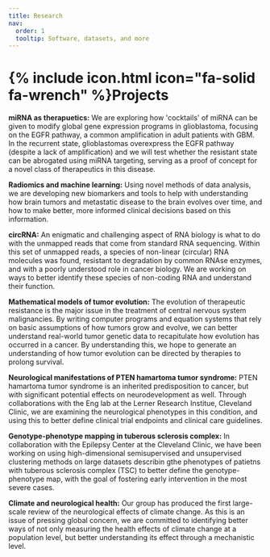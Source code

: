 ```yaml
---
title: Research
nav:
  order: 1
  tooltip: Software, datasets, and more
---
```


# {% include icon.html icon="fa-solid fa-wrench" %}Projects

**miRNA as therapuetics:** We are exploring how 'cocktails' of miRNA can be given to modify global gene expression programs in glioblastoma, focusing on the EGFR pathway, a common amplification in adult patients with GBM. In the recurrent state, glioblastomas overexpress the EGFR pathway (despite a lack of amplification) and we will test whether the resistant state can be abrogated using miRNA targeting, serving as a proof of concept for a novel class of therapeutics in this disease. 

**Radiomics and machine learning:** Using novel methods of data analysis, we are developing new biomarkers and tools to help with understanding how brain tumors and metastatic disease to the brain evolves over time, and how to make better, more informed clinical decisions based on this information. 

**circRNA:** An enigmatic and challenging aspect of RNA biology is what to do with the unmapped reads that come from standard RNA sequencing. Within this set of unmapped reads, a species of non-linear (circular) RNA molecules was found, resistant to degradation by common RNAse enzymes, and with a poorly understood role in cancer biology. We are working on ways to better identify these species of non-coding RNA and understand their function.

**Mathematical models of tumor evolution:** The evolution of therapeutic resistance is the major issue in the treatment of central nervous system malignancies. By writing computer programs and equation systems that rely on basic assumptions of how tumors grow and evolve, we can better understand real-world tumor genetic data to recapitulate how evolution has occurred in a cancer. By understanding this, we hope to generate an understanding of how tumor evolution can be directed by therapies to prolong survival.

**Neurological manifestations of PTEN hamartoma tumor syndrome:** PTEN hamartoma tumor syndrome is an inherited predisposition to cancer, but with significant potential effects on neurodevelopment as well. Through collaborations with the Eng lab at the Lerner Research Institue, Cleveland Clinic, we are examining the neurological phenotypes in this condition, and using this to better define clinical trial endpoints and clinical care guidelines.

**Genotype-phenotype mapping in tuberous sclerosis complex:** In collaboration with the Epilepsy Center at the Cleveland Clinic, we have been working on using high-dimensional semisupervised and unsupervised clustering methods on large datasets describin gthe phenotypes of patietns with tuberous sclerosis complex (TSC) to better define the genotype-phenotype map, with the goal of fostering early intervention in the most severe cases. 

**Climate and neurological health:** Our group has produced the first large-scale review of the neurological effects of climate change. As this is an issue of pressing global concern, we are committed to identifying better ways of not only measuring the health effects of climate change at a population level, but better understanding its effect through a mechanistic level.


